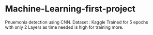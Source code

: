 # Machine-Learning-first-project

Pnuemonia detection using CNN.
Dataset : Kaggle
Trained for 5 epochs with only 2 Layers as time needed is high for training more.
